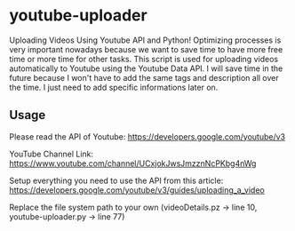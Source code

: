 # youtube-uploader
Uploading Videos Using Youtube API and Python! Optimizing processes is very important nowadays because we want to save time to have more free time or more time for other tasks.  This script is used for uploading videos automatically to Youtube using the Youtube Data API.  I will save time in the future because I won't have to add the same tags and description all over the time. I just need to add specific informations later on.

## Usage

Please read the API of Youtube: https://developers.google.com/youtube/v3

YouTube Channel Link: https://www.youtube.com/channel/UCxjokJwsJmzznNcPKbg4nWg

Setup everything you need to use the API from this article: https://developers.google.com/youtube/v3/guides/uploading_a_video

Replace the file system path to your own (videoDetails.pz -> line 10, youtube-uploader.py -> line 77)
